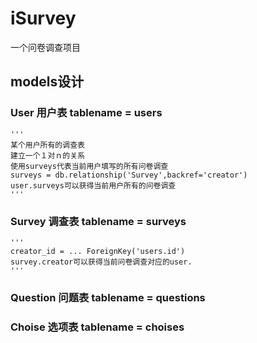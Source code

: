 # iSurvey

一个问卷调查项目

## models设计

### User  用户表  __tablename__ = users
    '''
    某个用户所有的调查表
    建立一个１对ｎ的关系
    使用surveys代表当前用户填写的所有问卷调查
    surveys = db.relationship('Survey',backref='creator')
    user.surveys可以获得当前用户所有的问卷调查
    '''
### Survey 调查表  __tablename__ = surveys
    '''
    creator_id = ... ForeignKey('users.id')
    survey.creator可以获得当前问卷调查对应的user.
    '''

### Question 问题表 __tablename__ = questions

### Choise  选项表  __tablename__ = choises


